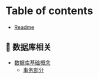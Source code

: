 # Table of contents

* [Readme](README.md)

## 📒 数据库相关

* [数据库基础概念](shu-ju-ku-xiang-guan/shu-ju-ku-ji-chu-gai-nian/README.md)
  * [事务部分](shu-ju-ku-xiang-guan/shu-ju-ku-ji-chu-gai-nian/shi-wu-bu-fen.md)
